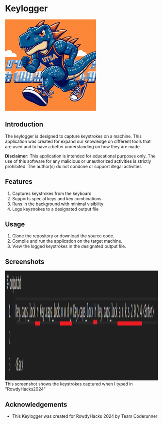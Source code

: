 # Keylogger

<img src="logo.jpg" width="300" height="300" />

## Introduction
The keylogger is designed to capture keystrokes on a machine. This application was created for expand our knowledge on different tools that are used and to have a better understanding on how they are made.

**Disclaimer:** This application is intended for educational purposes only. The use of this software for any malicious or unauthorized activities is strictly prohibited. The author(s) do not condone or support illegal activities

## Features
1. Captures keystrokes from the keyboard
2. Supports special keys and key combinations
3. Runs in the background with minimal visibility
4. Logs keystrokes to a designated output file


## Usage
1. Clone the repository or download the source code.
2. Compile and run the application on the target machine.
3. View the logged keystrokes in the designated output file.

## Screenshots
<img src="KeylogRH.png" width="700" height="360" />
This screenshot shows the keystrokes captured when I typed in "RowdyHacks2024"

## Acknowledgements
- This Keylogger was created for RowdyHacks 2024 by Team Coderunner
